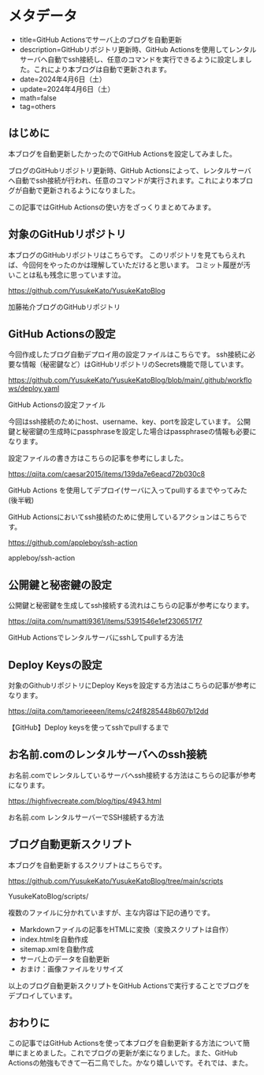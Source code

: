 # メタデータ
- title=GitHub Actionsでサーバ上のブログを自動更新
- description=GitHubリポジトリ更新時、GitHub Actionsを使用してレンタルサーバへ自動でssh接続し、任意のコマンドを実行できるように設定しました。これにより本ブログは自動で更新されます。
- date=2024年4月6日（土）
- update=2024年4月6日（土）
- math=false
- tag=others

## はじめに
本ブログを自動更新したかったのでGitHub Actionsを設定してみました。

ブログのGitHubリポジトリ更新時、GitHub Actionsによって、レンタルサーバへ自動でssh接続が行われ、任意のコマンドが実行されます。これにより本ブログが自動で更新されるようになりました。

この記事ではGitHub Actionsの使い方をざっくりまとめてみます。

## 対象のGitHubリポジトリ
本ブログのGitHubリポジトリはこちらです。
このリポジトリを見てもらえれば、今回何をやったのかは理解していただけると思います。
コミット履歴が汚いことは私も残念に思っています泣。

https://github.com/YusukeKato/YusukeKatoBlog

加藤祐介ブログのGitHubリポジトリ

## GitHub Actionsの設定
今回作成したブログ自動デプロイ用の設定ファイルはこちらです。
ssh接続に必要な情報（秘密鍵など）はGitHubリポジトリのSecrets機能で隠しています。

https://github.com/YusukeKato/YusukeKatoBlog/blob/main/.github/workflows/deploy.yaml

GitHub Actionsの設定ファイル

今回はssh接続のためにhost、username、key、portを設定しています。
公開鍵と秘密鍵の生成時にpassphraseを設定した場合はpassphraseの情報も必要になります。

設定ファイルの書き方はこちらの記事を参考にしました。

https://qiita.com/caesar2015/items/139da7e6eacd72b030c8

GitHub Actions を使用してデプロイ(サーバに入ってpull)するまでやってみた(後半戦)

GitHub Actionsにおいてssh接続のために使用しているアクションはこちらです。

https://github.com/appleboy/ssh-action

appleboy/ssh-action

## 公開鍵と秘密鍵の設定

公開鍵と秘密鍵を生成してssh接続する流れはこちらの記事が参考になります。

https://qiita.com/numatti9361/items/5391546e1ef2306517f7

GitHub Actionsでレンタルサーバにsshしてpullする方法

## Deploy Keysの設定
対象のGithubリポジトリにDeploy Keysを設定する方法はこちらの記事が参考になります。

https://qiita.com/tamorieeeen/items/c24f8285448b607b12dd

【GitHub】Deploy keysを使ってsshでpullするまで

## お名前.comのレンタルサーバへのssh接続
お名前.comでレンタルしているサーバへssh接続する方法はこちらの記事が参考になります。

https://highfivecreate.com/blog/tips/4943.html

お名前.com レンタルサーバーでSSH接続する方法

## ブログ自動更新スクリプト
本ブログを自動更新するスクリプトはこちらです。

https://github.com/YusukeKato/YusukeKatoBlog/tree/main/scripts

YusukeKatoBlog/scripts/

複数のファイルに分かれていますが、主な内容は下記の通りです。

- Markdownファイルの記事をHTMLに変換（変換スクリプトは自作）
- index.htmlを自動作成
- sitemap.xmlを自動作成
- サーバ上のデータを自動更新
- おまけ：画像ファイルをリサイズ

以上のブログ自動更新スクリプトをGitHub Actionsで実行することでブログをデプロイしています。

## おわりに
この記事ではGitHub Actionsを使って本ブログを自動更新する方法について簡単にまとめました。これでブログの更新が楽になりました。また、GitHub Actionsの勉強もできて一石二鳥でした。かなり嬉しいです。それでは、また。
